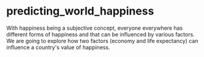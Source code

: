 # predicting_world_happiness
With happiness being a subjective concept, everyone everywhere has different forms of happiness and that can be influenced by various factors. We are going to explore how two factors (economy and life expectancy) can influence a country's value of happiness.
